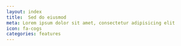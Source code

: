 ```yaml
---
layout: index
title:  Sed do eiusmod
meta: Lorem ipsum dolor sit amet, consectetur adipisicing elit
icon: fa-cogs
categories: features
---
```

